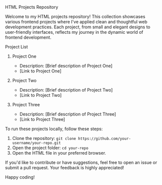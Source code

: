 HTML Projects Repository

Welcome to my HTML projects repository! This collection showcases various frontend projects where I've applied clean and thoughtful web development practices. Each project, from small and elegant designs to user-friendly interfaces, reflects my journey in the dynamic world of frontend development.

Project List

1. Project One
   - Description: [Brief description of Project One]
   - [Link to Project One]

2. Project Two
   - Description: [Brief description of Project Two]
   - [Link to Project Two]

3. Project Three
   - Description: [Brief description of Project Three]
   - [Link to Project Three]



To run these projects locally, follow these steps:

1. Clone the repository: `git clone https://github.com/your-username/your-repo.git`
2. Open the project folder: `cd your-repo`
3. Open the HTML file in your preferred browser.



If you'd like to contribute or have suggestions, feel free to open an issue or submit a pull request. Your feedback is highly appreciated!



Happy coding!

